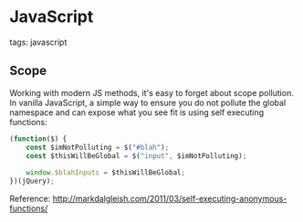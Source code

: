 # JavaScript

tags: javascript

## Scope

Working with modern JS methods, it's easy to forget about scope pollution. In vanilla JavaScript, a simple way to ensure you do not pollute the global namespace and can expose what you see fit is using self executing functions:

```javascript
(function($) {
    const $imNotPolluting = $("#blah");
    const $thisWillBeGlobal = $("input", $imNotPolluting);
    
    window.$blahInputs = $thisWillBeGlobal;
})(jQuery);
```

Reference: http://markdalgleish.com/2011/03/self-executing-anonymous-functions/
